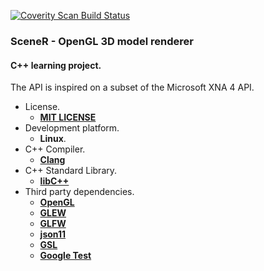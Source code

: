 [![Coverity Scan Build Status](https://scan.coverity.com/projects/5704/badge.svg)](https://scan.coverity.com/projects/5704)

### SceneR - OpenGL 3D model renderer

#### C++ learning project.
The API is inspired on a subset of the Microsoft XNA 4 API.

* License.
    * [**MIT LICENSE**](http://opensource.org/licenses/MIT)
* Development platform.
    * **Linux**.
* C++ Compiler.
    * [**Clang**](http://clang.llvm.org/)
* C++ Standard Library.
    * [**libC++**](http://libcxx.llvm.org/)
* Third party dependencies.
    * [**OpenGL**](https://www.khronos.org/opengl/)
    * [**GLEW**](http://glew.sourceforge.net/)
    * [**GLFW**](http://www.glfw.org/)
    * [**json11**](https://github.com/dropbox/json11)
    * [**GSL**](https://github.com/Microsoft/GSL)
    * [**Google Test**](https://code.google.com/p/googletest/)

